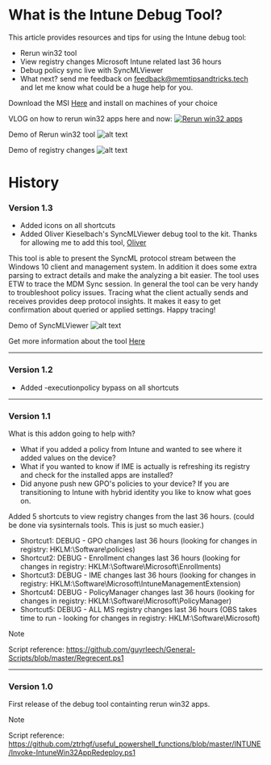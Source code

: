# What is the Intune Debug Tool?

This article provides resources and tips for using the Intune debug tool:

- Rerun win32 tool
- View registry changes Microsoft Intune related last 36 hours
- Debug policy sync live with SyncMLViewer
- What next? send me feedback on feedback@memtipsandtricks.tech and let me know what could be a huge help for you.

Download the MSI [Here](https://github.com/mmelkersen/EndpointManager/raw/main/Intune%20Debug%20Tools/IntuneDebugToolsv1.3.msi "Microsoft Intune debug toolkit") and install on machines of your choice 

VLOG on how to rerun win32 apps here and now:
[![Rerun win32 apps](https://github.com/mmelkersen/EndpointManager/blob/main/Intune%20Debug%20Tools/Content/hqdefault.jpg)](https://www.youtube.com/watch?v=gHG84MKE5O4 "Rerun Win32 apps")

Demo of Rerun win32 tool
![alt text](https://github.com/mmelkersen/EndpointManager/blob/main/Intune%20Debug%20Tools/Content/Rerun%20Win32%20apps.gif)

Demo of registry changes
![alt text](https://github.com/mmelkersen/EndpointManager/blob/main/Intune%20Debug%20Tools/Content/Find%20registry%20changes.gif)

# History

### Version 1.3
- Added icons on all shortcuts
- Added Oliver Kieselbach's SyncMLViewer debug tool to the kit. Thanks for allowing me to add this tool, [Oliver](https://twitter.com/okieselb "Oliver Kieselbach")

This tool is able to present the SyncML protocol stream between the Windows 10 client and management system. In addition it does some extra parsing to extract details and make the analyzing a bit easier.
The tool uses ETW to trace the MDM Sync session. In general the tool can be very handy to troubleshoot policy issues. Tracing what the client actually sends and receives provides deep protocol insights.
It makes it easy to get confirmation about queried or applied settings. Happy tracing!

Demo of SyncMLViewer
![alt text](https://github.com/mmelkersen/EndpointManager/blob/main/Intune%20Debug%20Tools/Content/Intune%20debug%201.3.gif)

Get more information about the tool [Here](https://github.com/okieselbach/SyncMLViewer "Oliver Kieselbach Github")

---

### Version 1.2
- Added -executionpolicy bypass on all shortcuts

---

### Version 1.1
What is this addon going to help with?
- What if you added a policy from Intune and wanted to see where it added values on the device?
- What if you wanted to know if IME is actually is refreshing its registry and check for the installed apps are installed?
- Did anyone push new GPO's policies to your device? If you are transitioning to Intune with hybrid identity you like to know what goes on.

Added 5 shortcuts to view registry changes from the last 36 hours. (could be done via sysinternals tools. This is just so much easier.)
- Shortcut1: DEBUG - GPO changes last 36 hours (looking for changes in registry: HKLM:\Software\policies)
- Shortcut2: DEBUG - Enrollment changes last 36 hours (looking for changes in registry: HKLM:\Software\Microsoft\Enrollments)
- Shortcut3: DEBUG - IME changes last 36 hours (looking for changes in registry: HKLM:\Software\Microsoft\IntuneManagementExtension)
- Shortcut4: DEBUG - PolicyManager changes last 36 hours (looking for changes in registry: HKLM:\Software\Microsoft\PolicyManager)
- Shortcut5: DEBUG - ALL MS registry changes last 36 hours (OBS takes time to run - looking for changes in registry: HKLM:\Software\Microsoft)

> [!NOTE]
> Script reference: https://github.com/guyrleech/General-Scripts/blob/master/Regrecent.ps1

---

### Version 1.0
First release of the debug tool containting rerun win32 apps.

> [!NOTE]
> Script reference: https://github.com/ztrhgf/useful_powershell_functions/blob/master/INTUNE/Invoke-IntuneWin32AppRedeploy.ps1

